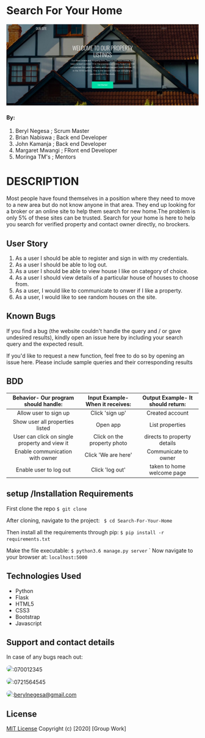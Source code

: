 # Search For Your Home
 <img src="./pic.jpg">

#### By:
1. Beryl Negesa ; Scrum Master
1. Brian Nabiswa ; Back end Developer
1. John Kamanja ; Back end Developer
1. Margaret Mwangi ; FRont end Developer
1. Moringa TM's ; Mentors

# DESCRIPTION

Most people have found themselves in a position where they need to move to a new area but do not know anyone in that area. They end up looking for a broker or an online site to help them search for new home.The problem is only 5% of these sites can be trusted.
Search for your home is here to help you search for verified property and contact  owner directly, no brockers.

## User Story

1. As a user I should be able to register and sign in with my credentials.
1. As a user I should be able to log out.
1. As a user I should be able to view house I like on category of choice.
1. As a user I should view details of a particular house of houses to choose from.
1. As a user, I would like to communicate to onwer if I like a property.
1. As a user, I would like to see random houses on the site.

## Known Bugs
If you find a bug (the website couldn't handle the query and / or gave undesired results), kindly open an issue here by including your search query and the expected result.

If you'd like to request a new function, feel free to do so by opening an issue here. Please include sample queries and their corresponding results

## BDD
| Behavior- Our program should handle: | Input Example- When it receives: | Output Example- It should return: |
| :-------------: | :-------------: | :-------------: |
| Allow user to sign up | Click 'sign up'  | Created account |
| Show user all properties listed | Open app | List properties |
| User can click on single property  and view it | Click on the property photo | directs to property details |
| Enable communication with owner | Click 'We are here' | Communicate to owner |
| Enable user to log out | Click 'log out' | taken to home welcome page |

## setup /Installation Requirements
First clone the repo
   ```$ git clone  ```

After cloning, navigate to the project:
   `` $ cd Search-For-Your-Home``

Then install all the requirements through pip:
   ```$ pip install -r requirements.txt ```

Make the file executable:
   ```$ python3.6 manage.py server```
`
Now navigate to your browser at: ```localhost:5000```


## Technologies Used
* Python
* Flask
* HTML5
* CSS3
* Bootstrap
* Javascript

## Support and contact details
In case of any bugs reach out:

<img src="https://bit.ly/2H4L6UZ" width="109" style="border-radius:50%;">:070012345

<img src="https://bit.ly/383xk0Z" width="109" style="border-radius:50%;">:0721564545
 
 <img src="https://bit.ly/2Smueyp" width="109" style="border-radius:50%;">:berylnegesa@gmail.com

## License

[MIT License](LICENSE.md)
Copyright (c) [2020] [Group Work]
</a>
